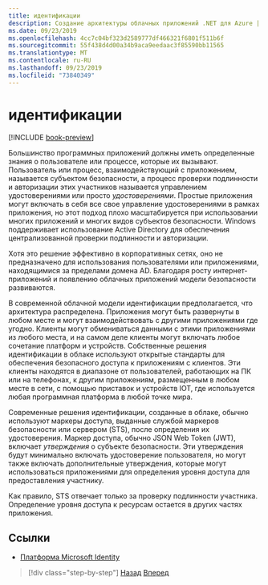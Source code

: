 ```yaml
---
title: идентификации
description: Создание архитектуры облачных приложений .NET для Azure | Идентифицирует
ms.date: 09/23/2019
ms.openlocfilehash: 4cc7c04bf323d2589777df466321f6801f511b6f
ms.sourcegitcommit: 55f438d4d00a34b9aca9eedaac3f85590bb11565
ms.translationtype: MT
ms.contentlocale: ru-RU
ms.lasthandoff: 09/23/2019
ms.locfileid: "73840349"
---
```

# <a name="identity"></a>идентификации

[!INCLUDE [book-preview](../../../includes/book-preview.md)]

Большинство программных приложений должны иметь определенные знания о пользователе или процессе, которые их вызывают. Пользователь или процесс, взаимодействующий с приложением, называется субъектом безопасности, а процесс проверки подлинности и авторизации этих участников называется управлением удостоверениями или просто *удостоверениями*. Простые приложения могут включать в себя все свое управление удостоверениями в рамках приложения, но этот подход плохо масштабируется при использовании многих приложений и многих видов субъектов безопасности. Windows поддерживает использование Active Directory для обеспечения централизованной проверки подлинности и авторизации.

<!-- (insert figure showing Windows AD auth model) -->

Хотя это решение эффективно в корпоративных сетях, оно не предназначено для использования пользователями или приложениями, находящимися за пределами домена AD. Благодаря росту интернет-приложений и появлению облачных приложений модели безопасности развиваются.

В современной облачной модели идентификации предполагается, что архитектура распределена. Приложения могут быть развернуты в любом месте и могут взаимодействовать с другими приложениями где угодно. Клиенты могут обмениваться данными с этими приложениями из любого места, и на самом деле клиенты могут включать любое сочетание платформ и устройств. Собственные решения идентификации в облаке используют открытые стандарты для обеспечения безопасного доступа к приложениям с клиентов. Эти клиенты находятся в диапазоне от пользователей, работающих на ПК или на телефонах, к другим приложениям, размещенным в любом месте в сети, с помощью приставок и устройств IOT, где используется любая программная платформа в любой точке мира.

Современные решения идентификации, созданные в облаке, обычно используют маркеры доступа, выданные службой маркеров безопасности или сервером (STS), после определения их удостоверения. Маркер доступа, обычно JSON Web Token (JWT), включает *утверждения* о субъекте безопасности. Эти утверждения будут минимально включать удостоверение пользователя, но могут также включать дополнительные утверждения, которые могут использоваться приложениями для определения уровня доступа для предоставления участнику.

<!-- (insert figure showing basic handshake involving a principal, an STS, and an app) -->

Как правило, STS отвечает только за проверку подлинности участника. Определение уровня доступа к ресурсам остается в других частях приложения.

## <a name="references"></a>Ссылки

- [Платформа Microsoft Identity](https://docs.microsoft.com/azure/active-directory/develop/)

>[!div class="step-by-step"]
>[Назад](azure-monitor.md)
>[Вперед](authentication-authorization.md)
